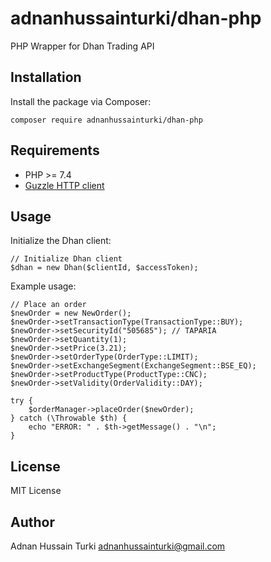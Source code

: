 # adnanhussainturki/dhan-php

PHP Wrapper for Dhan Trading API

## Installation

Install the package via Composer:

    composer require adnanhussainturki/dhan-php

## Requirements

- PHP >= 7.4
- [Guzzle HTTP client](https://github.com/guzzle/guzzle)

## Usage

Initialize the Dhan client:

    // Initialize Dhan client
    $dhan = new Dhan($clientId, $accessToken);

Example usage:

    // Place an order
    $newOrder = new NewOrder();
    $newOrder->setTransactionType(TransactionType::BUY);
    $newOrder->setSecurityId("505685"); // TAPARIA
    $newOrder->setQuantity(1);
    $newOrder->setPrice(3.21);
    $newOrder->setOrderType(OrderType::LIMIT);
    $newOrder->setExchangeSegment(ExchangeSegment::BSE_EQ);
    $newOrder->setProductType(ProductType::CNC);
    $newOrder->setValidity(OrderValidity::DAY);

    try {
        $orderManager->placeOrder($newOrder);
    } catch (\Throwable $th) {
        echo "ERROR: " . $th->getMessage() . "\n";
    }

## License

MIT License

## Author

Adnan Hussain Turki <adnanhussainturki@gmail.com>
